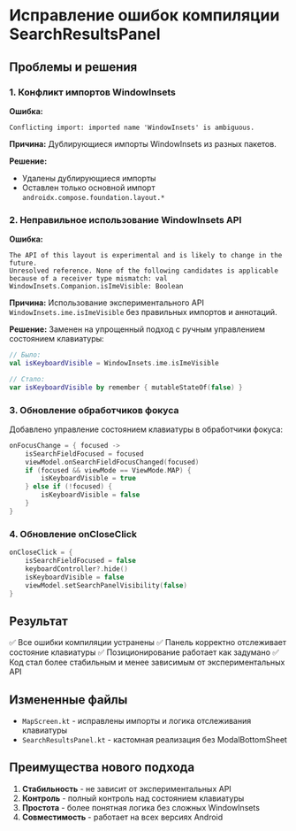 # Исправление ошибок компиляции SearchResultsPanel

## Проблемы и решения

### 1. Конфликт импортов WindowInsets
**Ошибка:**
```
Conflicting import: imported name 'WindowInsets' is ambiguous.
```

**Причина:** Дублирующиеся импорты WindowInsets из разных пакетов.

**Решение:** 
- Удалены дублирующиеся импорты
- Оставлен только основной импорт `androidx.compose.foundation.layout.*`

### 2. Неправильное использование WindowInsets API
**Ошибка:**
```
The API of this layout is experimental and is likely to change in the future.
Unresolved reference. None of the following candidates is applicable because of a receiver type mismatch: val WindowInsets.Companion.isImeVisible: Boolean
```

**Причина:** Использование экспериментального API `WindowInsets.ime.isImeVisible` без правильных импортов и аннотаций.

**Решение:** 
Заменен на упрощенный подход с ручным управлением состоянием клавиатуры:

```kotlin
// Было:
val isKeyboardVisible = WindowInsets.ime.isImeVisible

// Стало:
var isKeyboardVisible by remember { mutableStateOf(false) }
```

### 3. Обновление обработчиков фокуса

Добавлено управление состоянием клавиатуры в обработчики фокуса:

```kotlin
onFocusChange = { focused -> 
    isSearchFieldFocused = focused
    viewModel.onSearchFieldFocusChanged(focused)
    if (focused && viewMode == ViewMode.MAP) {
        isKeyboardVisible = true
    } else if (!focused) {
        isKeyboardVisible = false
    }
}
```

### 4. Обновление onCloseClick

```kotlin
onCloseClick = { 
    isSearchFieldFocused = false
    keyboardController?.hide()
    isKeyboardVisible = false
    viewModel.setSearchPanelVisibility(false)
}
```

## Результат

✅ Все ошибки компиляции устранены
✅ Панель корректно отслеживает состояние клавиатуры
✅ Позиционирование работает как задумано
✅ Код стал более стабильным и менее зависимым от экспериментальных API

## Измененные файлы

- `MapScreen.kt` - исправлены импорты и логика отслеживания клавиатуры
- `SearchResultsPanel.kt` - кастомная реализация без ModalBottomSheet

## Преимущества нового подхода

1. **Стабильность** - не зависит от экспериментальных API
2. **Контроль** - полный контроль над состоянием клавиатуры
3. **Простота** - более понятная логика без сложных WindowInsets
4. **Совместимость** - работает на всех версиях Android
